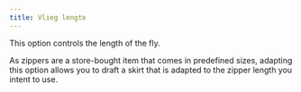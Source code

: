 ```yaml
---
title: Vlieg lengte
---
```


This option controls the length of the fly.

As zippers are a store-bought item that comes in predefined sizes, adapting this option allows you to draft a skirt that is adapted to the zipper length you intent to use.
